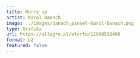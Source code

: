 ```yaml
---
title: Hurry up
artist: Karol Banach
image: ../images/banach_piesel-karol-banach.png
type: Grafika
url: https://allegro.pl/oferta/12900538498
format: b2
featured: false
---
```

